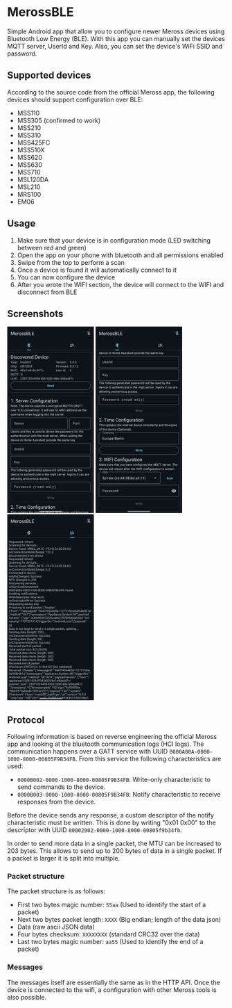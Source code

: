 # MerossBLE

Simple Android app that allow you to configure newer Meross devices using Bluetooth Low Energy (BLE).
With this app you can manually set the devices MQTT server, UserId and Key. Also, you can
set the device's WiFi SSID and password.

## Supported devices

According to the source code from the official Meross app, the following devices should support
configuration over BLE:

- MSS110
- MSS305 (confirmed to work)
- MSS210
- MSS310
- MSS425FC
- MSS510X
- MSS620
- MSS630
- MSS710
- MSL120DA
- MSL210
- MRS100
- EM06

## Usage

1. Make sure that your device is in configuration mode (LED switching between red and green)
2. Open the app on your phone with bluetooth and all permissions enabled
3. Swipe from the top to perform a scan
4. Once a device is found it will automatically connect to it
5. You can now configure the device
6. After you wrote the WIFI section, the device will connect to the WIFI and disconnect from BLE

## Screenshots

<img alt="Main Screen" src="images/main.png" width="200px" />
<img alt="Main Screen" src="images/main2.png" width="200px" />
<img alt="Log Screen" src="images/log.png" width="200px" />

## Protocol

Following information is based on reverse engineering the official Meross app and looking
at the bluetooth communication logs (HCI logs).
The communication happens over a GATT service with UUID `0000A00A-0000-1000-8000-00805F9B34FB`.
From this service the following characteristics are used:

- `0000B002-0000-1000-8000-00805F9B34FB`: Write-only characteristic to send commands to the device.
- `0000B003-0000-1000-8000-00805F9B34FB`: Notify characteristic to receive responses from the device.

Before the device sends any response, a custom descriptor of the notify characteristic must be written.
This is done by writing "0x01 0x00" to the descriptor with UUID `00002902-0000-1000-8000-00805f9b34fb`.

In order to send more data in a single packet, the MTU can be increased to 203 bytes. This allows
to send up to 200 bytes of data in a single packet. If a packet is larger it is split into multiple.

### Packet structure

The packet structure is as follows:

- First two bytes magic number: `55aa` (Used to identify the start of a packet)
- Next two bytes packet length: `XXXX` (Big endian; length of the data json)
- Data (raw ascii JSON data)
- Four bytes checksum: `XXXXXXXX` (standard CRC32 over the data)
- Last two bytes magic number: `aa55` (Used to identify the end of a packet)

### Messages

The messages itself are essentially the same as in the HTTP API. Once the device is connected to
the wifi, a configuration with other Meross tools is also possible.